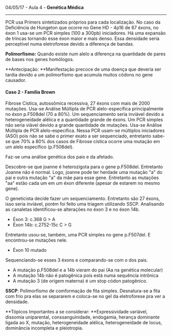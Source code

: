 04/05/17 - Aula 4 - **Genética Médica**

---

PCR usa Primers sintetizados próprios para cada localização. No caso da Deficiência de Hungeton que ocorre no Gene HD - 4p16 de 67 éxons, no éxon 1 usa-se um PCR simples \(100 a 300pb\) iniciadores. Há uma expansão de trincas tornando esse éxon maior e mais denso. Essa densidade seria perceptível numa eletroforese devido a diferença de bandas.

**Polimorfismo:** Quando existe num alelo a diferença  na quantidade de pares de bases nos genes homólogos.

**Antecipação: **Manifestação precoce de uma doença que deveria ser tardia devido a um polimorfismo que acumula muitos códons no gene causador.

#### Caso 2 - Família Brown

Fibrose Cística, autossômica recessiva, 27 éxons com mais de 2000 mutações. Usa-se Análise Múltipla de PCR alelo-específica principalmente no éxon p.F508del \(70 a 80%\). Um sequenciamento seria inviável devido a heterogeneidade alélica e a quantidade grande de éxons. Um PCR simples não seria viável devido a grande quantidade de mutações. Usa-se Análise Múltipla de PCR alelo-específica. Nessa PCR usam-se múltiplos iniciadores \(ASO\) pois não se sabe o primer exato a ser sequenciado, entretanto sabe-se que 70% a 80% dos casos de Fibrose cística ocorre uma mutação em um alelo específico \(p.F508del\).

Faz-se uma análise genética dos pais e da afetado.

Descobre-se que joanne é heterozigota para o gene p.F508del. Entretanto Joanne não é normal. Logo, joanne pode ter herdade uma mutação "a" do pai e outra mutação "a" da mãe para esse gene. Entretanto as mutações "aa" estão cada um em um éxon diferente \(apesar de estarem no mesmo gene\).

O geneticista decide fazer um sequenciamento. Entretanto são 27 éxons, isso seria inviável, porém foi feito uma triagem utilizando SSCP. Analisando as canaletas identificou-se alterações no éxon 3 e no éxon 14b.

* Éxon 3:      c.368 G &gt; A
* Éxon 14b:  c.2752-15c C &gt; G

Entretanto usou-se, também, uma PCR simples no gene p.F507del. E encontrou-se mutações nele.

* Éxon 10 mutado

Sequenciando-se esses 3 éxons e comparando-se com o dos pais.

* A mutação p.F508del e a 14b vieram do pai \(Aa na genética molecular\)
* A mutação 14b não é patogênica pois está numa sequência intrônica
* A mutação 3 \(de origem materna\) é um stop códon patogênico.

**SSCP**: Polimorfismo de comformação de fita simples. Desnatura-se a fita com frio pra elas se separarem e coloca-se no gel da eletroforese pra ver a densidade.

**Tópicos Importantes a se considerar: **Expressividade variável, dissomia uniparental, conssanguinidade, endogamia, herança dominante ligada ao X, mutação, heterogeneidade alélica, heterogeneidade de locus, dominância incompleta e pleiotropia.

